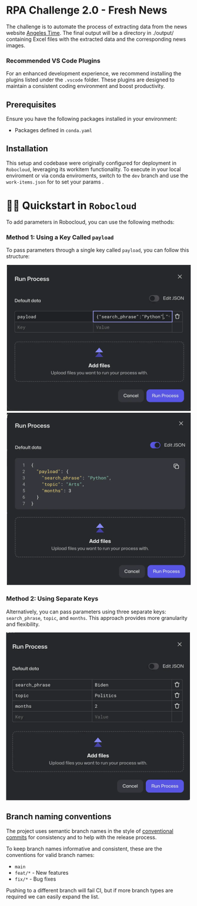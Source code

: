 # RPA Challenge 2.0 - Fresh News

The challenge is to automate the process of extracting data from the news website
[Angeles Time](https://www.latimes.com/). The final output will be a directory in ./output/ containing Excel files with the extracted data and the corresponding news images.

### Recommended VS Code Plugins

For an enhanced development experience, we recommend installing the plugins listed under the `.vscode` folder. These plugins are designed to maintain a consistent coding environment and boost productivity.

## Prerequisites

Ensure you have the following packages installed in your environment:
- Packages defined in `conda.yaml`

## Installation

This setup and codebase were originally configured for deployment in `Robocloud`, leveraging its workitem functionality.
To execute in your local enviroment or via conda enviroments, switch to the `dev` branch and use the `work-items.json` for to set your params .

# 🏃‍♂️ Quickstart in `Robocloud`

To add parameters in Robocloud, you can use the following methods:

### Method 1: Using a Key Called `payload`
To pass parameters through a single key called `payload`, you can follow this structure:

<div style="text-align: center;">
<picture>
  <source media="(prefers-color-scheme: dark)" srcset="./docs/images/payload.webp">
  <img alt="Payload Key Example" src="./docs/images/payload.webp" width="500" style="border: 1px solid white;">
</picture>

<picture>
  <source media="(prefers-color-scheme: dark)" srcset="./docs/images/payload_details.webp">
  <img alt="Payload Details Example" src="./docs/images/payload_details.webp" width="500" style="border: 1px solid white;">
</picture>
</div>

### Method 2: Using Separate Keys
Alternatively, you can pass parameters using three separate keys: `search_phrase`, `topic`, and `months`. This approach provides more granularity and flexibility.

<picture>
  <source media="(prefers-color-scheme: dark)" srcset="./docs/images/params.webp">
  <img alt="Separate Keys Example" src="./docs/images/params.webp" width="500">
</picture>

## Branch naming conventions

The project uses semantic branch names in the style of
[conventional commits](https://www.conventionalcommits.org/en/v1.0.0) for consistency and to help with
the release process.

To keep branch names informative and consistent, these are the conventions for valid branch names:

* `main`
* `feat/*` - New features
* `fix/*` - Bug fixes

Pushing to a different branch will fail CI, but if more branch types are required we can easily expand the list.
